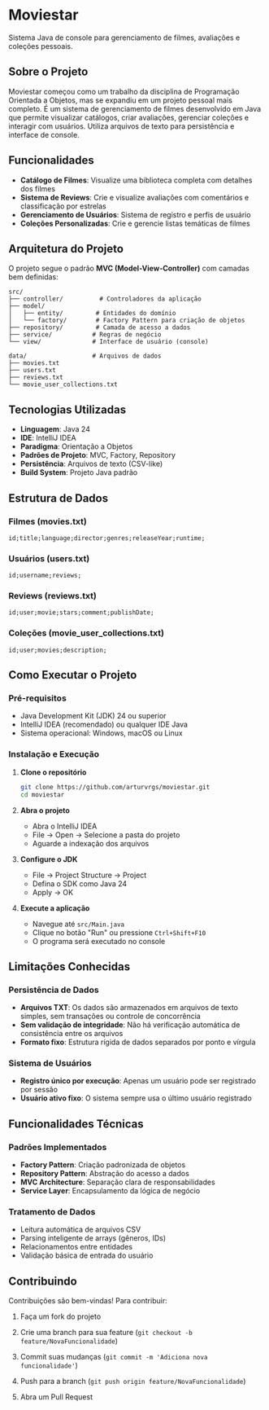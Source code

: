 ﻿# Moviestar

Sistema Java de console para gerenciamento de filmes, avaliações e coleções pessoais.

## Sobre o Projeto

Moviestar começou como um trabalho da disciplina de Programação Orientada a Objetos, mas se expandiu em um projeto pessoal mais completo. É um sistema de gerenciamento de filmes desenvolvido em Java que permite visualizar catálogos, criar avaliações, gerenciar coleções e interagir com usuários. Utiliza arquivos de texto para persistência e interface de console.

## Funcionalidades

-  **Catálogo de Filmes**: Visualize uma biblioteca completa com detalhes dos filmes
-  **Sistema de Reviews**: Crie e visualize avaliações com comentários e classificação por estrelas
-  **Gerenciamento de Usuários**: Sistema de registro e perfis de usuário
-  **Coleções Personalizadas**: Crie e gerencie listas temáticas de filmes

## Arquitetura do Projeto

O projeto segue o padrão **MVC (Model-View-Controller)** com camadas bem definidas:

```
src/
├── controller/          # Controladores da aplicação
├── model/
│   ├── entity/         # Entidades do domínio
│   └── factory/        # Factory Pattern para criação de objetos
├── repository/         # Camada de acesso a dados
├── service/           # Regras de negócio
└── view/              # Interface de usuário (console)

data/                  # Arquivos de dados
├── movies.txt
├── users.txt
├── reviews.txt
└── movie_user_collections.txt
```

## Tecnologias Utilizadas

- **Linguagem**: Java 24
- **IDE**: IntelliJ IDEA
- **Paradigma**: Orientação a Objetos
- **Padrões de Projeto**: MVC, Factory, Repository
- **Persistência**: Arquivos de texto (CSV-like)
- **Build System**: Projeto Java padrão

## Estrutura de Dados

### Filmes (movies.txt)
```
id;title;language;director;genres;releaseYear;runtime;
```

### Usuários (users.txt)
```
id;username;reviews;
```

### Reviews (reviews.txt)
```
id;user;movie;stars;comment;publishDate;
```

### Coleções (movie_user_collections.txt)
```
id;user;movies;description;
```

## Como Executar o Projeto

### Pré-requisitos

- Java Development Kit (JDK) 24 ou superior
- IntelliJ IDEA (recomendado) ou qualquer IDE Java
- Sistema operacional: Windows, macOS ou Linux

### Instalação e Execução

1. **Clone o repositório**
   ```bash
   git clone https://github.com/arturvrgs/moviestar.git
   cd moviestar
   ```

2. **Abra o projeto**
    - Abra o IntelliJ IDEA
    - File → Open → Selecione a pasta do projeto
    - Aguarde a indexação dos arquivos

3. **Configure o JDK**
    - File → Project Structure → Project
    - Defina o SDK como Java 24
    - Apply → OK

4. **Execute a aplicação**
    - Navegue até `src/Main.java`
    - Clique no botão "Run" ou pressione `Ctrl+Shift+F10`
    - O programa será executado no console

## Limitações Conhecidas

### Persistência de Dados
- **Arquivos TXT**: Os dados são armazenados em arquivos de texto simples, sem transações ou controle de concorrência
- **Sem validação de integridade**: Não há verificação automática de consistência entre os arquivos
- **Formato fixo**: Estrutura rígida de dados separados por ponto e vírgula

### Sistema de Usuários
- **Registro único por execução**: Apenas um usuário pode ser registrado por sessão
- **Usuário ativo fixo**: O sistema sempre usa o último usuário registrado


## Funcionalidades Técnicas

### Padrões Implementados

- **Factory Pattern**: Criação padronizada de objetos
- **Repository Pattern**: Abstração do acesso a dados
- **MVC Architecture**: Separação clara de responsabilidades
- **Service Layer**: Encapsulamento da lógica de negócio

### Tratamento de Dados

- Leitura automática de arquivos CSV
- Parsing inteligente de arrays (gêneros, IDs)
- Relacionamentos entre entidades
- Validação básica de entrada do usuário

## Contribuindo

Contribuições são bem-vindas! Para contribuir:

1. Faça um fork do projeto
2. Crie uma branch para sua feature (`git checkout -b feature/NovaFuncionalidade`)
3. Commit suas mudanças (`git commit -m 'Adiciona nova funcionalidade'`)
4. Push para a branch (`git push origin feature/NovaFuncionalidade`)

5. Abra um Pull Request


